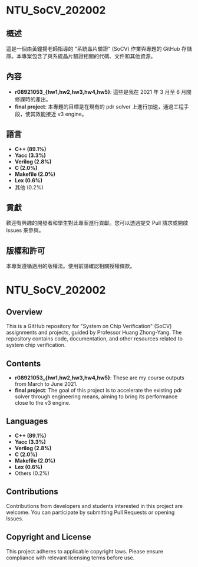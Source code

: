 # NTU_SoCV_202002

## 概述
這是一個由黃鐘揚老師指導的 "系統晶片驗證" (SoCV) 作業與專題的 GitHub 存儲庫。本專案包含了與系統晶片驗證相關的代碼、文件和其他資源。

## 內容
- **r08921053_{hw1,hw2,hw3,hw4,hw5}**: 這些是我在 2021 年 3 月至 6 月間修課時的產出。
- **final project**: 本專題的目標是在現有的 pdr solver 上進行加速，通過工程手段，使其效能接近 v3 engine。

## 語言
- **C++ (89.1%)**
- **Yacc (3.3%)**
- **Verilog (2.8%)**
- **C (2.0%)**
- **Makefile (2.0%)**
- **Lex (0.6%)**
- 其他 (0.2%)

## 貢獻
歡迎有興趣的開發者和學生對此專案進行貢獻。您可以透過提交 Pull 請求或開啟 Issues 來參與。

## 版權和許可
本專案遵循適用的版權法。使用前請確認相關授權條款。


# NTU_SoCV_202002

## Overview
This is a GitHub repository for "System on Chip Verification" (SoCV) assignments and projects, guided by Professor Huang Zhong-Yang. The repository contains code, documentation, and other resources related to system chip verification.

## Contents
- **r08921053_{hw1,hw2,hw3,hw4,hw5}**: These are my course outputs from March to June 2021.
- **final project**: The goal of this project is to accelerate the existing pdr solver through engineering means, aiming to bring its performance close to the v3 engine.

## Languages
- **C++ (89.1%)**
- **Yacc (3.3%)**
- **Verilog (2.8%)**
- **C (2.0%)**
- **Makefile (2.0%)**
- **Lex (0.6%)**
- Others (0.2%)

## Contributions
Contributions from developers and students interested in this project are welcome. You can participate by submitting Pull Requests or opening Issues.

## Copyright and License
This project adheres to applicable copyright laws. Please ensure compliance with relevant licensing terms before use.
